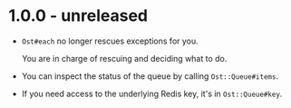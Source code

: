 # 1.0.0 - unreleased

* `Ost#each` no longer rescues exceptions for you.

  You are in charge of rescuing and deciding what to do.

* You can inspect the status of the queue by calling `Ost::Queue#items`.

* If you need access to the underlying Redis key, it's in `Ost::Queue#key`.
